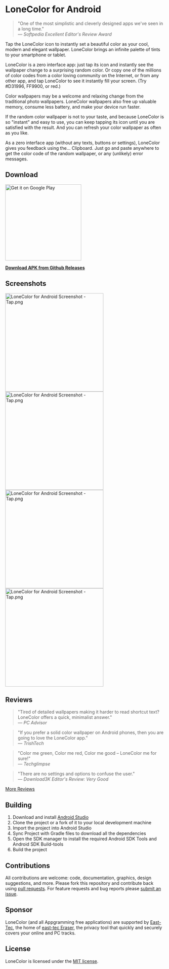 # LoneColor for Android

> "One of the most simplistic and cleverly designed apps we've seen in a long time."<br />
> &mdash; <cite>Softpedia Excellent Editor's Review Award</cite>

Tap the LoneColor icon to instantly set a beautiful color as your cool, modern and elegant wallpaper. LoneColor brings an infinite palette of tints to your smartphone or tablet.

LoneColor is a zero interface app: just tap its icon and instantly see the wallpaper change to a surprising random color. Or copy one of the millions of color codes from a color loving community on the Internet, or from any other app, and tap LoneColor to see it instantly fill your screen. (Try #D31996, FF9900, or red.)

Color wallpapers may be a welcome and relaxing change from the traditional photo wallpapers. LoneColor wallpapers also free up valuable memory, consume less battery, and make your device run faster.

If the random color wallpaper is not to your taste, and because LoneColor is so "instant" and easy to use, you can keep tapping its icon until you are satisfied with the result. And you can refresh your color wallpaper as often as you like.

As a zero interface app (without any texts, buttons or settings), LoneColor gives you feedback using the... Clipboard. Just go and paste anywhere to get the color code of the random wallpaper, or any (unlikely) error messages.

## Download

<a href='https://play.google.com/store/apps/details?id=com.appgramming.lonecolor&utm_source=global_co&utm_medium=prtnr&utm_content=Mar2515&utm_campaign=PartBadge&pcampaignid=MKT-Other-global-all-co-prtnr-py-PartBadge-Mar2515-1'><img alt='Get it on Google Play' src='https://play.google.com/intl/en_us/badges/images/generic/en_badge_web_generic.png' width="240"/></a>

**[Download APK from Github Releases](https://github.com/appgramming/LoneColor-Android/releases/latest)**

## Screenshots

<a href="https://cloud.githubusercontent.com/assets/17748046/18539692/f2304e5a-7b21-11e6-8bfd-ac9e3b8813f8.png" target="_blank">
  <img src="https://cloud.githubusercontent.com/assets/17748046/18539692/f2304e5a-7b21-11e6-8bfd-ac9e3b8813f8.png" width="310"     alt="LoneColor for Android Screenshot - Tap.png"/>
</a>
<a href="https://cloud.githubusercontent.com/assets/17748046/18539693/f230828a-7b21-11e6-979b-2d3953e73d40.png" target="_blank">
  <img src="https://cloud.githubusercontent.com/assets/17748046/18539693/f230828a-7b21-11e6-979b-2d3953e73d40.png" width="310"     alt="LoneColor for Android Screenshot - Tap.png"/>
</a>
<a href="https://cloud.githubusercontent.com/assets/17748046/18539694/f230ab5c-7b21-11e6-8e08-334995d4a8fb.png" target="_blank">
  <img src="https://cloud.githubusercontent.com/assets/17748046/18539694/f230ab5c-7b21-11e6-8e08-334995d4a8fb.png" width="310"     alt="LoneColor for Android Screenshot - Tap.png"/>
</a>
<a href="https://cloud.githubusercontent.com/assets/17748046/18539695/f230d7bc-7b21-11e6-8df7-25d09b01fcba.png" target="_blank">
  <img src="https://cloud.githubusercontent.com/assets/17748046/18539695/f230d7bc-7b21-11e6-8df7-25d09b01fcba.png" width="310"     alt="LoneColor for Android Screenshot - Tap.png"/>
</a>

## Reviews

> "Tired of detailed wallpapers making it harder to read shortcut text? LoneColor offers a quick, minimalist answer."<br />
> &mdash; <cite>PC Advisor</cite>

> "If you prefer a solid color wallpaper on Android phones, then you are going to love the LoneColor app."<br />
> &mdash; <cite>TrishTech</cite>

> "Color me green, Color me red, Color me good – LoneColor me for sure!"<br />
> &mdash; <cite>Techglimpse</cite>

> "There are no settings and options to confuse the user."<br />
> &mdash; <cite>Download3K Editor's Review: Very Good</cite>

[More Reviews](http://www.appgramming.com/lonecolor/reviews/)

## Building
1. Download and install [Android Studio](http://developer.android.com/sdk/index.html)
2. Clone the project or a fork of it to your local development machine
3. Import the project into Android Studio
4. Sync Project with Gradle files to download all the dependencies
5. Open the SDK manager to install the required Android SDK Tools and Android SDK Build-tools
6. Build the project

## Contributions

All contributions are welcome: code, documentation, graphics, design suggestions, and more. Please fork this repository and contribute back using [pull requests](https://github.com/appgramming/LoneColor-Android/pulls). For feature requests and bug reports please [submit an issue](https://github.com/appgramming/LoneColor-Android/issues).

## Sponsor

LoneColor (and all Appgramming free applications) are supported by [East-Tec](http://www.east-tec.com), the home of [east-tec Eraser](http://www.east-tec.com/eraser/), the privacy tool that quickly and securely covers your online and PC tracks.

## License

LoneColor is licensed under the [MIT license](LICENSE).
